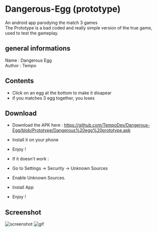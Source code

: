 # Dangerous-Egg (prototype)
An android app parodying the match 3 games  
The Prototype is a bad coded and really simple version of the true game, used to test the gameplay.

## general informations
Name : Dangerous Egg  
Author : Tempo

## Contents
* Click on an egg at the bottom to make it disapear
* if you matches 3 egg together, you loses

## Download
* Download the APK here : https://github.com/TempoDev/Dangerous-Egg/blob/Prototype/Dangerous%20egg%20prototype.apk
* Install it on your phone
* Enjoy !

* If it doesn't work :
* Go to Settings → Security → Unknown Sources
* Enable Unknown Sources.
* Install App
* Enjoy !

## Screenshot

![screenshot](https://github.com/TempoDev/Dangerous-Egg/blob/Prototype/DE%20screen.png) ![gif](https://github.com/TempoDev/Dangerous-Egg/blob/Prototype/Project5.gif)
